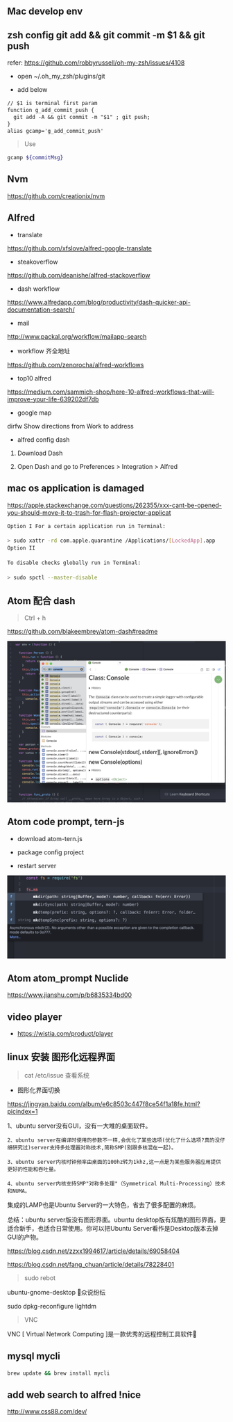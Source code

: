 ## Mac develop env

## zsh config git add && git commit -m $1 && git push

refer: https://github.com/robbyrussell/oh-my-zsh/issues/4108

- open ~/.oh_my_zsh/plugins/git

- add below

```
// $1 is terminal first param
function g_add_commit_push {
  git add -A && git commit -m "$1" ; git push;
}
alias gcamp='g_add_commit_push'
```

> Use

```sh
gcamp ${commitMsg}
```

## Nvm

https://github.com/creationix/nvm


## Alfred

- translate

https://github.com/xfslove/alfred-google-translate



- steakoverflow

https://github.com/deanishe/alfred-stackoverflow

- dash workflow

https://www.alfredapp.com/blog/productivity/dash-quicker-api-documentation-search/

- mail

http://www.packal.org/workflow/mailapp-search

- workflow 齐全地址

https://github.com/zenorocha/alfred-workflows


- top10 alfred

https://medium.com/sammich-shop/here-10-alfred-workflows-that-will-improve-your-life-639202df7db

- google map

dirfw Show directions from Work to address

- alfred config dash

1. Download Dash

2. Open Dash and go to Preferences > Integration > Alfred


## mac os application is damaged

https://apple.stackexchange.com/questions/262355/xxx-cant-be-opened-you-should-move-it-to-trash-for-flash-projector-applicat


```sh
Option I For a certain application run in Terminal:

> sudo xattr -rd com.apple.quarantine /Applications/[LockedApp].app
Option II

To disable checks globally run in Terminal:

> sudo spctl --master-disable

```

## Atom 配合 dash

> Ctrl + h

https://github.com/blakeembrey/atom-dash#readme

![dash_atom](imgs/dash_atom.png)

## Atom code prompt, tern-js

- download atom-tern.js

- package config project

- restart server

![atom_prompt](imgs/atom_prompt.png)

## Atom atom_prompt Nuclide

https://www.jianshu.com/p/b6835334bd00


##  video player
- https://wistia.com/product/player

## linux 安装 图形化远程界面

> cat /etc/issue 查看系统

- 图形化界面切换

https://jingyan.baidu.com/album/e6c8503c447f8ce54f1a18fe.html?picindex=1

1、ubuntu server没有GUI，没有一大堆的桌面软件。

    2、ubuntu server在编译时使用的参数不一样,会优化了某些选项(优化了什么选项?真的没仔细研究过)server支持多处理器对称技术,简称SMP(别跟多核混在一起)。

    3、ubuntu server内核时钟频率由桌面的100hz转为1khz,这一点是为某些服务器应用提供更好的性能和吞吐量。

    4、ubuntu server内核支持SMP"对称多处理"（Symmetrical Multi-Processing）技术和NUMA。
集成的LAMP也是Ubuntu Server的一大特色，省去了很多配置的麻烦。

总结：ubuntu server版没有图形界面。ubuntu desktop版有炫酷的图形界面，更适合新手，也适合日常使用。你可以把Ubuntu Server看作是Desktop版本去掉GUI的产物。

https://blog.csdn.net/zzxx1994617/article/details/69058404

https://blog.csdn.net/fang_chuan/article/details/78228401

> sudo rebot

ubuntu-gnome-desktop 众说纷纭

sudo dpkg-reconfigure lightdm

> VNC

VNC [ Virtual Network Computing ]是一款优秀的远程控制工具软件

## mysql mycli

```sh
brew update && brew install mycli
```

## add web search to alfred !nice

http://www.css88.com/dev/
